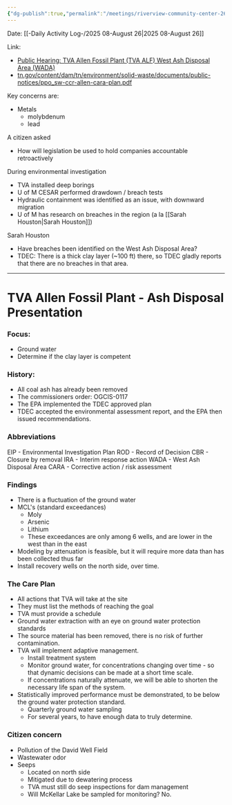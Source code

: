 ```yaml
---
{"dg-publish":true,"permalink":"/meetings/riverview-community-center-26-august-2025-tdec-open-house-concerning-tva-ash-disposal/","noteIcon":"","created":"2025-08-26T18:05:42.785-05:00"}
---
```


Date: [[-Daily Activity Log-/2025 08-August 26\|2025 08-August 26]]

Link:
- [Public Hearing: TVA Allen Fossil Plant (TVA ALF) West Ash Disposal Area (WADA)](https://www.tn.gov/environment/calendar-of-events/2025/8/26/tva-cara.html)
- [tn.gov/content/dam/tn/environment/solid-waste/documents/public-notices/ppo_sw-ccr-allen-cara-plan.pdf](https://www.tn.gov/content/dam/tn/environment/solid-waste/documents/public-notices/ppo_sw-ccr-allen-cara-plan.pdf)

Key concerns are:
- Metals
	- molybdenum
	- lead

A citizen asked
- How will legislation be used to hold companies accountable retroactively

During environmental investigation
- TVA installed deep borings
- U of M CESAR performed drawdown / breach tests
- Hydraulic containment was identified as an issue, with downward migration
- U of M has research on breaches in the region (a la [[Sarah Houston\|Sarah Houston]])

Sarah Houston
- Have breaches been identified on the West Ash Disposal Area?
- TDEC: There is a thick clay layer (~100 ft) there, so TDEC gladly reports that there are no breaches in that area.

---

# TVA Allen Fossil Plant - Ash Disposal Presentation

### Focus:
- Ground water
- Determine if the clay layer is competent

### History:
- All coal ash has already been removed
- The commissioners order: OGCIS-0117
- The EPA implemented the TDEC approved plan
- TDEC accepted the environmental assessment report, and the EPA then issued recommendations.

### Abbreviations
EIP - Environmental Investigation Plan
ROD - Record of Decision
CBR - Closure by removal
IRA - Interim response action
WADA - West Ash Disposal Area
CARA - Corrective action / risk assessment 

### Findings 
- There is a fluctuation of the ground water
- MCL's (standard exceedances)
	- Moly
	- Arsenic
	- Lithium
	- These exceedances are only among 6 wells, and are lower in the west than in the east
- Modeling by attenuation is feasible, but it will require more data than has been collected thus far
- Install recovery wells on the north side, over time.

### The Care Plan
- All actions that TVA will take at the site
- They must list the methods of reaching the goal
- TVA must provide a schedule
- Ground water extraction with an eye on ground water protection standards
- The source material has been removed, there is no risk of further contamination.
- TVA will implement adaptive management.
	- Install treatment system
	- Monitor ground water, for concentrations changing over time - so that dynamic decisions can be made at a short time scale.
	- If concentrations naturally attenuate, we will be able to shorten the necessary life span of the system.
- Statistically improved performance must be demonstrated, to be below the ground water protection standard.
	- Quarterly ground water sampling
	- For several years, to have enough data to truly determine.

### Citizen concern
- Pollution of the David Well Field
- Wastewater odor
- Seeps
	- Located on north side
	- Mitigated due to dewatering process
	- TVA must still do seep inspections for dam management
	- Will McKellar Lake be sampled for monitoring? No.